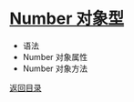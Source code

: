 # [Number 对象型](../../xmind/TypeScript.xmind)

+ 语法
+ Number 对象属性
+ Number 对象方法

[返回目录](../../README.md)

